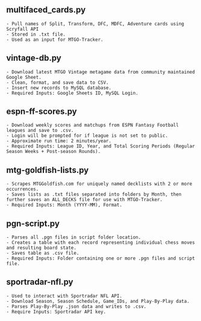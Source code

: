 ## multifaced_cards.py
    - Pull names of Split, Transform, DFC, MDFC, Adventure cards using Scryfall API
    - Stored in .txt file.
    - Used as an input for MTGO-Tracker.
## vintage-db.py
    - Download latest MTGO Vintage metagame data from community maintained Google Sheet.
    - Clean, format, and save data to CSV.
    - Insert new records to MySQL database.
    - Required Inputs: Google Sheets ID, MySQL Login.
## espn-ff-scores.py
    - Download weekly scores and matchups from ESPN Fantasy Football leagues and save to .csv.
    - Login will be prompted for if league is not set to public.
    - Approximate run time: 2 minutes/year.
    - Required Inputs: League ID, Year, and Total Scoring Periods (Regular Season Weeks + Post-season Rounds).
## mtg-goldfish-lists.py
    - Scrapes MTGGoldfish.com for uniquely named decklists with 2 or more occurrences.
    - Saves lists as .txt files separated into folders by Month, then further saves an ALL_DECKS file for use with MTGO-Tracker.
    - Required Inputs: Month (YYYY-MM), Format.
## pgn-script.py
    - Parses all .pgn files in script folder location.
    - Creates a table with each record representing individual chess moves and resulting board state.
    - Saves table as .csv file.
    - Required Inputs: Folder containing one or more .pgn files and script file.
## sportradar-nfl.py
    - Used to interact with Sportradar NFL API.
    - Download Season, Season Schedule, Game_IDs, and Play-By-Play data.
    - Parses Play-By-Play .json data and writes to .csv.
    - Require Inputs: Sportradar API key.
